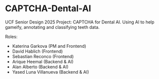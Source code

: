 # CAPTCHA-Dental-AI
UCF Senior Design 2025 Project: CAPTCHA for Dental AI. Using AI to help gameify, annotating and classifying teeth data.

Roles:
-  Katerina Garkova (PM and Frontend)
-  David Hablich (Frontend)
-  Sebastian Reconco (Frontend)
-  Arique Heemal (Backend & AI)
-  Alan Alberto (Backend & AI)
-  Yased Luna Villanueva (Backend & AI)
